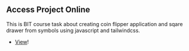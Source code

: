 ## Access Project Online

This is BIT course task about creating coin flipper application and sqare drawer from symbols using javascript and tailwindcss.

-   [View](https://gymmed.github.io/BIT-JS-Coin-Flipper-And-Square-Drawer/)!
